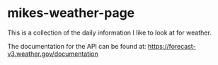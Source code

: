 # mikes-weather-page
This is a collection of the daily information I like to look at for weather.

The documentation for the API can be found at: https://forecast-v3.weather.gov/documentation
